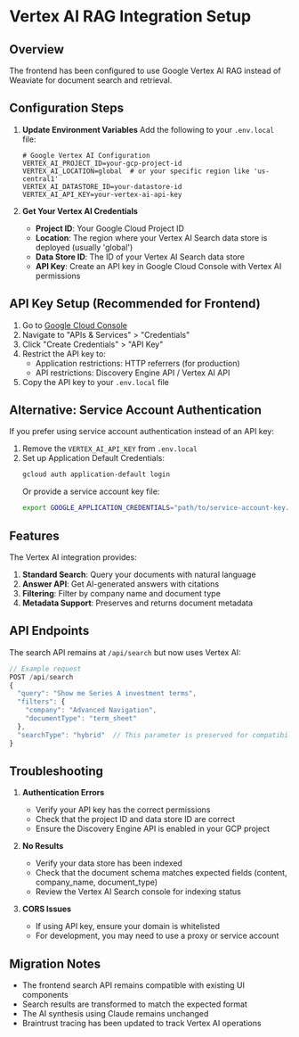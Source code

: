 # Vertex AI RAG Integration Setup

## Overview
The frontend has been configured to use Google Vertex AI RAG instead of Weaviate for document search and retrieval.

## Configuration Steps

1. **Update Environment Variables**
   Add the following to your `.env.local` file:
   ```
   # Google Vertex AI Configuration
   VERTEX_AI_PROJECT_ID=your-gcp-project-id
   VERTEX_AI_LOCATION=global  # or your specific region like 'us-central1'
   VERTEX_AI_DATASTORE_ID=your-datastore-id
   VERTEX_AI_API_KEY=your-vertex-ai-api-key
   ```

2. **Get Your Vertex AI Credentials**
   - **Project ID**: Your Google Cloud Project ID
   - **Location**: The region where your Vertex AI Search data store is deployed (usually 'global')
   - **Data Store ID**: The ID of your Vertex AI Search data store
   - **API Key**: Create an API key in Google Cloud Console with Vertex AI permissions

## API Key Setup (Recommended for Frontend)

1. Go to [Google Cloud Console](https://console.cloud.google.com/)
2. Navigate to "APIs & Services" > "Credentials"
3. Click "Create Credentials" > "API Key"
4. Restrict the API key to:
   - Application restrictions: HTTP referrers (for production)
   - API restrictions: Discovery Engine API / Vertex AI API
5. Copy the API key to your `.env.local` file

## Alternative: Service Account Authentication

If you prefer using service account authentication instead of an API key:

1. Remove the `VERTEX_AI_API_KEY` from `.env.local`
2. Set up Application Default Credentials:
   ```bash
   gcloud auth application-default login
   ```
   Or provide a service account key file:
   ```bash
   export GOOGLE_APPLICATION_CREDENTIALS="path/to/service-account-key.json"
   ```

## Features

The Vertex AI integration provides:

1. **Standard Search**: Query your documents with natural language
2. **Answer API**: Get AI-generated answers with citations
3. **Filtering**: Filter by company name and document type
4. **Metadata Support**: Preserves and returns document metadata

## API Endpoints

The search API remains at `/api/search` but now uses Vertex AI:

```typescript
// Example request
POST /api/search
{
  "query": "Show me Series A investment terms",
  "filters": {
    "company": "Advanced Navigation",
    "documentType": "term_sheet"
  },
  "searchType": "hybrid"  // This parameter is preserved for compatibility
}
```

## Troubleshooting

1. **Authentication Errors**
   - Verify your API key has the correct permissions
   - Check that the project ID and data store ID are correct
   - Ensure the Discovery Engine API is enabled in your GCP project

2. **No Results**
   - Verify your data store has been indexed
   - Check that the document schema matches expected fields (content, company_name, document_type)
   - Review the Vertex AI Search console for indexing status

3. **CORS Issues**
   - If using API key, ensure your domain is whitelisted
   - For development, you may need to use a proxy or service account

## Migration Notes

- The frontend search API remains compatible with existing UI components
- Search results are transformed to match the expected format
- The AI synthesis using Claude remains unchanged
- Braintrust tracing has been updated to track Vertex AI operations